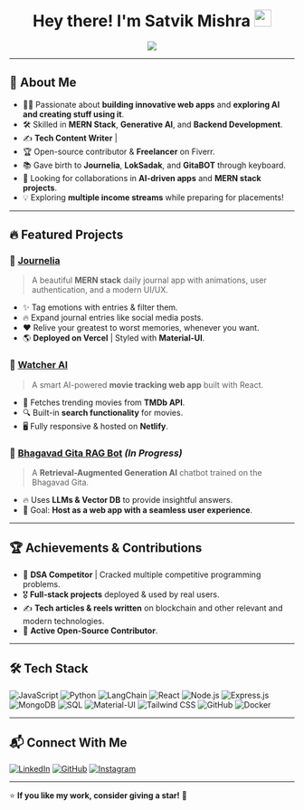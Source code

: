 <h1 align="center">Hey there! I'm Satvik Mishra <img src="https://media.giphy.com/media/hvRJCLFzcasrR4ia7z/giphy.gif" width="30px"></h1>
<p align="center">
  <img src="https://readme-typing-svg.herokuapp.com?color=00C2FF&lines=Full-Stack+Developer;MERN+Stack+Enthusiast;Tech+Content+Writer;AI+Explorer+And+Developer;Open+Source+Contributor&center=true&width=500&height=50">
</p>

---

## 🚀 About Me

- 👨‍💻 Passionate about **building innovative web apps** and **exploring AI and creating stuff using it**.
- 🛠️ Skilled in **MERN Stack**, **Generative AI**, and **Backend Development**.
- ✍️ **Tech Content Writer** |
- 🏆 Open-source contributor & **Freelancer** on Fiverr.
- 📚 Gave birth to **Journelia**, **LokSadak**, and **GitaBOT** through keyboard.
- 🚀 Looking for collaborations in **AI-driven apps** and **MERN stack projects**.
- 💡 Exploring **multiple income streams** while preparing for placements!

---

## 🔥 Featured Projects

### 📖 [Journelia](https://journelia.vercel.app/)
> A beautiful **MERN stack** daily journal app with animations, user authentication, and a modern UI/UX.

- ✨ Tag emotions with entries & filter them.
- 🔥 Expand journal entries like social media posts.
- ❤️ Relive your greatest to worst memories, whenever you want.
- 🌎 **Deployed on Vercel** | Styled with **Material-UI**.

### 🎥 [Watcher AI](https://watcherai.netlify.app/)
> A smart AI-powered **movie tracking web app** built with React.

- 🚀 Fetches trending movies from **TMDb API**.
- 🔍 Built-in **search functionality** for movies.
- 🖥️ Fully responsive & hosted on **Netlify**.

### 🧠 [Bhagavad Gita RAG Bot](https://github.com/satvikmishra/gita-bot) *(In Progress)*
> A **Retrieval-Augmented Generation AI** chatbot trained on the Bhagavad Gita.

- 🔥 Uses **LLMs & Vector DB** to provide insightful answers.
- 🚀 Goal: **Host as a web app with a seamless user experience**.

---

## 🏆 Achievements & Contributions

- 🥇 **DSA Competitor** | Cracked multiple competitive programming problems.
- 🎖️ **Full-stack projects** deployed & used by real users.
- ✍️ **Tech articles & reels written** on blockchain and other relevant and modern technologies.
- 🌟 **Active Open-Source Contributor**.

---

## 🛠️ Tech Stack

![JavaScript](https://img.shields.io/badge/-JavaScript-F7DF1E?style=for-the-badge&logo=javascript&logoColor=black)
![Python](https://img.shields.io/badge/Python-FFD43B?style=for-the-badge&logo=python&logoColor=blue)
![LangChain](https://img.shields.io/badge/langchain-1C3C3C?style=for-the-badge&logo=langchain&logoColor=white)
![React](https://img.shields.io/badge/-React-61DAFB?style=for-the-badge&logo=react&logoColor=black)
![Node.js](https://img.shields.io/badge/-Node.js-339933?style=for-the-badge&logo=node.js&logoColor=white)
![Express.js](https://img.shields.io/badge/-Express.js-000000?style=for-the-badge&logo=express&logoColor=white)
![MongoDB](https://img.shields.io/badge/-MongoDB-47A248?style=for-the-badge&logo=mongodb&logoColor=white)
![SQL](https://img.shields.io/badge/MySQL-005C84?style=for-the-badge&logo=mysql&logoColor=white)
![Material-UI](https://img.shields.io/badge/-Material--UI-0081CB?style=for-the-badge&logo=mui&logoColor=white)
![Tailwind CSS](https://img.shields.io/badge/-TailwindCSS-38B2AC?style=for-the-badge&logo=tailwind-css&logoColor=white)
![GitHub](https://img.shields.io/badge/-GitHub-181717?style=for-the-badge&logo=github&logoColor=white)
![Docker](https://img.shields.io/badge/-Docker-2496ED?style=for-the-badge&logo=docker&logoColor=white)


---

## 📬 Connect With Me

[![LinkedIn](https://img.shields.io/badge/-LinkedIn-blue?style=for-the-badge&logo=linkedin&logoColor=white)](https://www.linkedin.com/in/satvik-mishra-developer/)
[![GitHub](https://img.shields.io/badge/-GitHub-181717?style=for-the-badge&logo=github&logoColor=white)](https://github.com/satvikmishra44)
[![Instagram](https://img.shields.io/badge/Instagram-E4405F?style=for-the-badge&logo=instagram&logoColor=white)](https://www.instagram.com/satvik_mishra_44/)


---

⭐ **If you like my work, consider giving a star!** 🚀
